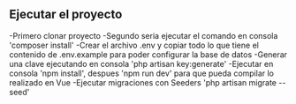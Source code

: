 ## Ejecutar el proyecto

-Primero clonar proyecto
-Segundo seria ejecutar el comando en consola 'composer install'
-Crear el archivo .env y copiar todo lo que tiene el contenido de .env.example para poder configurar la base de datos
-Generar una clave ejecutando en consola 'php artisan key:generate'
-Ejecutar en consola 'npm install', despues 'npm run dev' para que pueda compilar lo realizado en Vue
-Ejecutar migraciones con Seeders 'php artisan migrate --seed'


